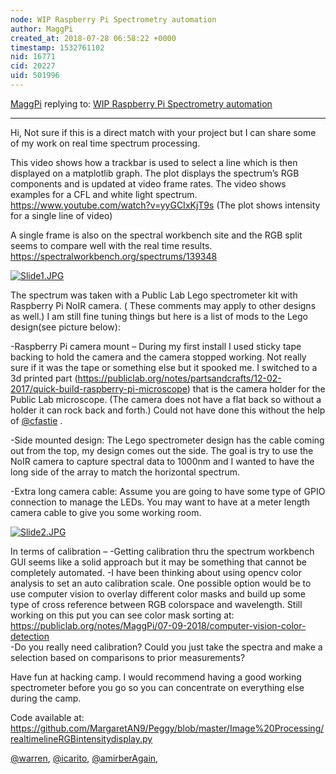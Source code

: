 ```yaml
---
node: WIP Raspberry Pi Spectrometry automation 
author: MaggPi
created_at: 2018-07-28 06:58:22 +0000
timestamp: 1532761102
nid: 16771
cid: 20227
uid: 501996
---
```




[MaggPi](../profile/MaggPi) replying to: [WIP Raspberry Pi Spectrometry automation ](../notes/jaksch/07-23-2018/raspberry-pi-spectrometry-automation)

----
Hi,
Not sure if this is a direct match with your project but I can share some of my work on real time spectrum processing.

This  video shows  how a trackbar is used to select a line which is then displayed on a matplotlib graph. The plot displays the  spectrum’s RGB components and is updated at video frame rates.     The video shows examples for a CFL and white light spectrum.   
https://www.youtube.com/watch?v=yyGCIxKjT9s  (The plot shows intensity for a single line of video)

A single frame is also on the spectral workbench site and the RGB split seems to compare well with the real time results.    https://spectralworkbench.org/spectrums/139348 












[![Slide1.JPG](/i/25891)](/i/25891)



The spectrum was taken with a Public Lab Lego spectrometer kit with  Raspberry Pi NoIR camera.  ( These comments may  apply to other designs as well.)   I am still fine tuning things but here is a list of  mods to the Lego design(see picture below):  

-Raspberry Pi camera mount – During my first install I used sticky tape backing to hold the camera and the camera stopped working.   Not really sure if  it was the tape or something else but it spooked me.   I switched to a  3d printed part  (https://publiclab.org/notes/partsandcrafts/12-02-2017/quick-build-raspberry-pi-microscope)   that is the camera holder for the Public Lab microscope.   (The camera does not have a flat back so without a holder it can rock back and forth.)  Could not have done this without the help of  [@cfastie](/profile/cfastie) .

-Side mounted design: The Lego spectrometer design has the cable coming out from the top, my design comes  out the side.   The   goal is try to use the NoIR camera to capture spectral data to 1000nm and I wanted to have the long side of the array to match the horizontal spectrum.

-Extra long camera cable: Assume you are going to have some type of GPIO connection  to manage the LEDs.  You may want to have at a meter length camera cable to give you some working room.   













[![Slide2.JPG](/i/25892)](/i/25892)


In terms of calibration –
-Getting calibration  thru the spectrum workbench GUI  seems like a solid approach but it may be something that cannot be completely automated.
-I have been thinking about using opencv color analysis to set an auto calibration scale. One possible option would be to  use computer vision to overlay different color masks and build up some type of cross reference between RGB colorspace and wavelength.   Still working on this put you can see color mask sorting at:   https://publiclab.org/notes/MaggPi/07-09-2018/computer-vision-color-detection  
-Do you really need calibration? Could you just  take the spectra  and make a selection based on comparisons to prior measurements? 

Have fun at hacking camp.  I would recommend having a good working spectrometer before you go so you can concentrate on everything else during the camp.   

Code available at: 
https://github.com/MargaretAN9/Peggy/blob/master/Image%20Processing/realtimelineRGBintensitydisplay.py

[@warren](/profile/warren), [@icarito](/profile/icarito), [@amirberAgain](/profile/amirberAgain), 
